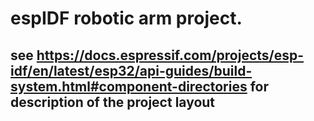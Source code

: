# espIDF robotic arm project.

## see https://docs.espressif.com/projects/esp-idf/en/latest/esp32/api-guides/build-system.html#component-directories for description of the project layout
